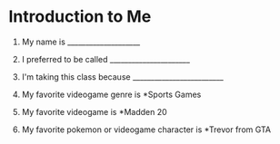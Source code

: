 # Introduction to Me

1. My name is ____________________

1. I preferred to be called ______________________

1. I'm taking this class because _________________________

1. My favorite videogame genre is *Sports Games

1. My favorite videogame is *Madden 20

1. My favorite pokemon or videogame character is *Trevor from GTA
